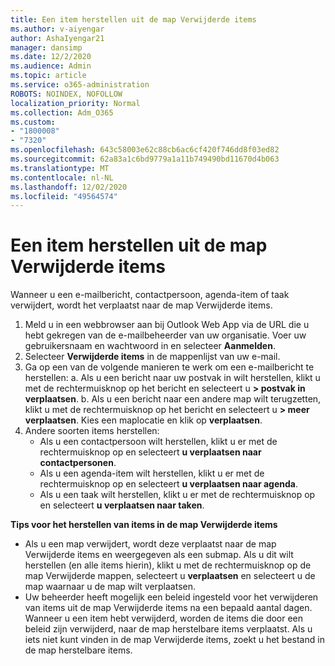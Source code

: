 ```yaml
---
title: Een item herstellen uit de map Verwijderde items
ms.author: v-aiyengar
author: AshaIyengar21
manager: dansimp
ms.date: 12/2/2020
ms.audience: Admin
ms.topic: article
ms.service: o365-administration
ROBOTS: NOINDEX, NOFOLLOW
localization_priority: Normal
ms.collection: Adm_O365
ms.custom:
- "1800008"
- "7320"
ms.openlocfilehash: 643c58003e62c88cb6ac6cf420f746dd8f03ed82
ms.sourcegitcommit: 62a83a1c6bd9779a1a11b749490bd11670d4b063
ms.translationtype: MT
ms.contentlocale: nl-NL
ms.lasthandoff: 12/02/2020
ms.locfileid: "49564574"
---
```

# <a name="recover-an-item-from-your-deleted-items-folder"></a>Een item herstellen uit de map Verwijderde items

Wanneer u een e-mailbericht, contactpersoon, agenda-item of taak verwijdert, wordt het verplaatst naar de map Verwijderde items.

1. Meld u in een webbrowser aan bij Outlook Web App via de URL die u hebt gekregen van de e-mailbeheerder van uw organisatie. Voer uw gebruikersnaam en wachtwoord in en selecteer **Aanmelden**.
1. Selecteer **Verwijderde items** in de mappenlijst van uw e-mail.
1. Ga op een van de volgende manieren te werk om een e-mailbericht te herstellen: a. Als u een bericht naar uw postvak in wilt herstellen, klikt u met de rechtermuisknop op het bericht en selecteert u **> postvak in verplaatsen**.
    b. Als u een bericht naar een andere map wilt terugzetten, klikt u met de rechtermuisknop op het bericht en selecteert u **> meer verplaatsen**. Kies een maplocatie en klik op **verplaatsen**.
4. Andere soorten items herstellen:
    - Als u een contactpersoon wilt herstellen, klikt u er met de rechtermuisknop op en selecteert **u verplaatsen naar contactpersonen**.
    - Als u een agenda-item wilt herstellen, klikt u er met de rechtermuisknop op en selecteert **u verplaatsen naar agenda**.
    - Als u een taak wilt herstellen, klikt u er met de rechtermuisknop op en selecteert **u verplaatsen naar taken**.

**Tips voor het herstellen van items in de map Verwijderde items**

- Als u een map verwijdert, wordt deze verplaatst naar de map Verwijderde items en weergegeven als een submap. Als u dit wilt herstellen (en alle items hierin), klikt u met de rechtermuisknop op de map Verwijderde mappen, selecteert u **verplaatsen** en selecteert u de map waarnaar u de map wilt verplaatsen.
- Uw beheerder heeft mogelijk een beleid ingesteld voor het verwijderen van items uit de map Verwijderde items na een bepaald aantal dagen. Wanneer u een item hebt verwijderd, worden de items die door een beleid zijn verwijderd, naar de map herstelbare items verplaatst. Als u iets niet kunt vinden in de map Verwijderde items, zoekt u het bestand in de map herstelbare items.

